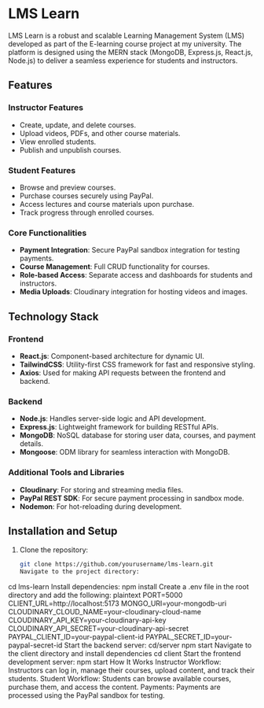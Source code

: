 # LMS Learn

LMS Learn is a robust and scalable Learning Management System (LMS) developed as part of the E-learning course project at my university. The platform is designed using the MERN stack (MongoDB, Express.js, React.js, Node.js) to deliver a seamless experience for students and instructors.

## Features

### Instructor Features
- Create, update, and delete courses.
- Upload videos, PDFs, and other course materials.
- View enrolled students.
- Publish and unpublish courses.

### Student Features
- Browse and preview courses.
- Purchase courses securely using PayPal.
- Access lectures and course materials upon purchase.
- Track progress through enrolled courses.

### Core Functionalities
- **Payment Integration**: Secure PayPal sandbox integration for testing payments.
- **Course Management**: Full CRUD functionality for courses.
- **Role-based Access**: Separate access and dashboards for students and instructors.
- **Media Uploads**: Cloudinary integration for hosting videos and images.

## Technology Stack

### Frontend
- **React.js**: Component-based architecture for dynamic UI.
- **TailwindCSS**: Utility-first CSS framework for fast and responsive styling.
- **Axios**: Used for making API requests between the frontend and backend.

### Backend
- **Node.js**: Handles server-side logic and API development.
- **Express.js**: Lightweight framework for building RESTful APIs.
- **MongoDB**: NoSQL database for storing user data, courses, and payment details.
- **Mongoose**: ODM library for seamless interaction with MongoDB.

### Additional Tools and Libraries
- **Cloudinary**: For storing and streaming media files.
- **PayPal REST SDK**: For secure payment processing in sandbox mode.
- **Nodemon**: For hot-reloading during development.

## Installation and Setup

1. Clone the repository:
   ```bash
   git clone https://github.com/yourusername/lms-learn.git
   Navigate to the project directory:

cd lms-learn
Install dependencies: npm install
Create a .env file in the root directory and add the following:
plaintext
PORT=5000
CLIENT_URL=http://localhost:5173
MONGO_URI=your-mongodb-uri
CLOUDINARY_CLOUD_NAME=your-cloudinary-cloud-name
CLOUDINARY_API_KEY=your-cloudinary-api-key
CLOUDINARY_API_SECRET=your-cloudinary-api-secret
PAYPAL_CLIENT_ID=your-paypal-client-id
PAYPAL_SECRET_ID=your-paypal-secret-id
Start the backend server:
cd/server
npm start
Navigate to the client directory and install dependencies
cd client
Start the frontend development server:
npm start
How It Works
Instructor Workflow: Instructors can log in, manage their courses, upload content, and track their students.
Student Workflow: Students can browse available courses, purchase them, and access the content.
Payments: Payments are processed using the PayPal sandbox for testing.


